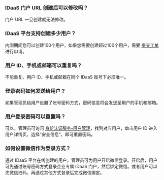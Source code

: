 ### IDaaS 门户 URL 创建后可以修改吗？ 
门户 URL 一旦创建就无法修改。 

### IDaaS 平台支持创建多少用户？
内测期间您可以创建100个用户，如果您需要创建超过100个用户，需要 [提交工单](https://console.cloud.tencent.com/workorder/category) 进行申请。

### 用户 ID、手机或邮箱可以重复吗？
不能重复。用户 ID、手机或邮箱在同个 IDaaS 账号下必须唯一。

### 登录密码如何发送给用户？
如果管理员给用户设置了账号密码方式，密码信息将会发送至用户的手机和邮箱。

### 用户登录密码可以重置吗？
可以。管理员可访问 [身份认证服务-用户管理]( https://console.cloud.tencent.com/idaas/user)，找到对应用户，单击用户 ID 进入用户详情页，选择“安全信息”，即可重置密码。

### 如何设置微信作为登录方式？
通过 IDaaS 平台在线创建的用户，管理员可为用户开启微信登录。开启后，用户可先通过账号密码方式登录企业专属 IDaaS 门户，然后绑定微信。或者用户可以先微信扫码，再通过其他方式登录后完成微信绑定。
